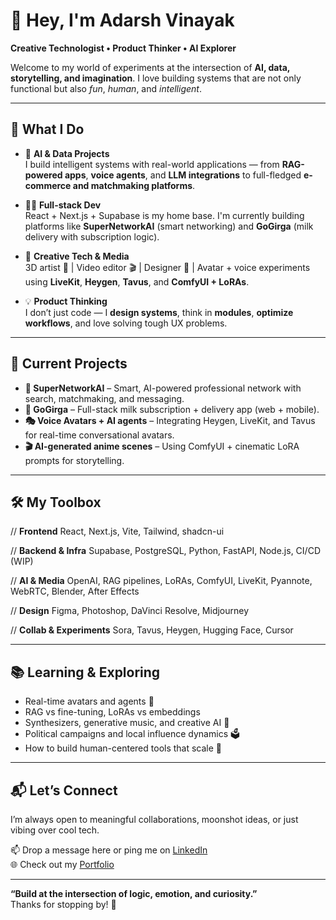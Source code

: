 # 👋 Hey, I'm Adarsh Vinayak

**Creative Technologist • Product Thinker • AI Explorer**

Welcome to my world of experiments at the intersection of **AI, data, storytelling, and imagination**. I love building systems that are not only functional but also *fun*, *human*, and *intelligent*.

---

## 🚀 What I Do

- 🧠 **AI & Data Projects**  
  I build intelligent systems with real-world applications — from **RAG-powered apps**, **voice agents**, and **LLM integrations** to full-fledged **e-commerce and matchmaking platforms**.

- 🧑‍💻 **Full-stack Dev**  
  React + Next.js + Supabase is my home base. I'm currently building platforms like **SuperNetworkAI** (smart networking) and **GoGirga** (milk delivery with subscription logic).

- 🎨 **Creative Tech & Media**  
  3D artist 🧊 | Video editor 🎬 | Designer 🎨 | Avatar + voice experiments using **LiveKit**, **Heygen**, **Tavus**, and **ComfyUI + LoRAs**.

- 💡 **Product Thinking**  
  I don’t just code — I **design systems**, think in **modules**, **optimize workflows**, and love solving tough UX problems.

---

## 🧩 Current Projects

- **🧠 SuperNetworkAI** – Smart, AI-powered professional network with search, matchmaking, and messaging.
- **🥛 GoGirga** – Full-stack milk subscription + delivery app (web + mobile).
- **🎭 Voice Avatars + AI agents** – Integrating Heygen, LiveKit, and Tavus for real-time conversational avatars.
- **🎬 AI-generated anime scenes** – Using ComfyUI + cinematic LoRA prompts for storytelling.

---

## 🛠️ My Toolbox

// **Frontend**
React, Next.js, Vite, Tailwind, shadcn-ui

// **Backend & Infra**
Supabase, PostgreSQL, Python, FastAPI, Node.js, CI/CD (WIP)

// **AI & Media**
OpenAI, RAG pipelines, LoRAs, ComfyUI, LiveKit, Pyannote, WebRTC, Blender, After Effects

// **Design**
Figma, Photoshop, DaVinci Resolve, Midjourney

// **Collab & Experiments**
Sora, Tavus, Heygen, Hugging Face, Cursor

---

## 📚 Learning & Exploring

- Real-time avatars and agents 🤖  
- RAG vs fine-tuning, LoRAs vs embeddings  
- Synthesizers, generative music, and creative AI 🎵  
- Political campaigns and local influence dynamics 🗳️  
- How to build human-centered tools that scale 💬  

---

## 📬 Let’s Connect

I’m always open to meaningful collaborations, moonshot ideas, or just vibing over cool tech.

📫 Drop a message here or ping me on [LinkedIn](https://www.linkedin.com/in/adarshvinayak)  
🌐 Check out my [Portfolio](https://adarshvinayak.netlify.app/)

---

**“Build at the intersection of logic, emotion, and curiosity.”**  
Thanks for stopping by! 🌟
